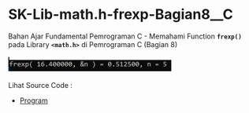 # SK-Lib-math.h-frexp-Bagian8__C
Bahan Ajar Fundamental Pemrograman C - Memahami Function <code><b>frexp()</b></code> pada Library <code><b>&lt;math.h></b></code> di Pemrograman C (Bagian 8)<br><br>
<img src="https://github.com/RizkyKhapidsyah/SK-Lib-math.h-frexp-Bagian8__C/blob/master/SK-Lib-math.h-frexp-Bagian8__C/result/001.PNG"><br><br>
Lihat Source Code : <br>
- <a href="https://github.com/RizkyKhapidsyah/SK-Lib-math.h-frexp-Bagian8__C/blob/master/SK-Lib-math.h-frexp-Bagian8__C/Source.c">Program</a>
